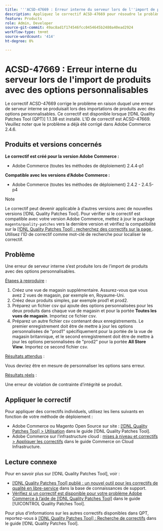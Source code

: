 ```yaml
---
title: '''ACSD-47669 : Erreur interne du serveur lors de l''import de produits avec des options personnalisables'''
description: Appliquez le correctif ACSD-47669 pour résoudre le problème Adobe Commerce en raison duquel une erreur de serveur interne se produit lors de l’importation de produits avec des options personnalisables.
feature: Products
role: Admin, Developer
source-git-commit: 49ac8ad1f174546fcc0454645b2480a40ead2924
workflow-type: tm+mt
source-wordcount: '414'
ht-degree: 0%

---
```


# ACSD-47669 : Erreur interne du serveur lors de l&#39;import de produits avec des options personnalisables

Le correctif ACSD-47669 corrige le problème en raison duquel une erreur de serveur interne se produisait lors des importations de produits avec des options personnalisables. Ce correctif est disponible lorsque [!DNL Quality Patches Tool (QPT)] 1.1.38 est installé. L’ID de correctif est ACSD-47669. Veuillez noter que le problème a déjà été corrigé dans Adobe Commerce 2.4.6.

## Produits et versions concernés

**Le correctif est créé pour la version Adobe Commerce :**

* Adobe Commerce (toutes les méthodes de déploiement) 2.4.4-p1

**Compatible avec les versions d’Adobe Commerce :**

* Adobe Commerce (toutes les méthodes de déploiement) 2.4.2 - 2.4.5-p4

>[!NOTE]
>
>Le correctif peut devenir applicable à d’autres versions avec de nouvelles versions [!DNL Quality Patches Tool]. Pour vérifier si le correctif est compatible avec votre version Adobe Commerce, mettez à jour le package `magento/quality-patches` vers la dernière version et vérifiez la compatibilité sur la [[!DNL Quality Patches Tool] : recherchez des correctifs sur la page ](https://experienceleague.adobe.com/tools/commerce-quality-patches/index.html). Utilisez l’ID de correctif comme mot-clé de recherche pour localiser le correctif.

## Problème

Une erreur de serveur interne s’est produite lors de l’import de produits avec des options personnalisables.

<u>Étapes à reproduire</u> :

1. Créez une vue de magasin supplémentaire. Assurez-vous que vous avez 2 vues de magasin, par exemple en, Royaume-Uni.
1. Créez deux produits simples, par exemple prod1 et prod2.
1. Préparez un fichier csv qui ajoute des options personnalisées pour les deux produits dans chaque vue de magasin et pour la portée **Toutes les vues de magasin**. Importez ce fichier csv.
1. Préparez un autre fichier csv contenant deux enregistrements. Le premier enregistrement doit être de mettre à jour les options personnalisées de &quot;prod1&quot; spécifiquement pour la portée de la vue de magasin britannique, et le second enregistrement doit être de mettre à jour les options personnalisées de &quot;prod2&quot; pour la portée **All Store View**. Importez ce second fichier csv.

<u>Résultats attendus</u> :

Vous devriez être en mesure de personnaliser les options sans erreur.

<u>Résultats réels</u> :

Une erreur de violation de contrainte d’intégrité se produit.

## Appliquer le correctif

Pour appliquer des correctifs individuels, utilisez les liens suivants en fonction de votre méthode de déploiement :

* Adobe Commerce ou Magento Open Source sur site : [[!DNL Quality Patches Tool] > Utilisation](https://experienceleague.adobe.com/docs/commerce-operations/tools/quality-patches-tool/usage.html) dans le guide [!DNL Quality Patches Tool].
* Adobe Commerce sur l’infrastructure cloud : [mises à niveau et correctifs > Appliquer les correctifs](https://experienceleague.adobe.com/docs/commerce-cloud-service/user-guide/develop/upgrade/apply-patches.html) dans le guide Commerce on Cloud Infrastructure.

## Lecture connexe

Pour en savoir plus sur [!DNL Quality Patches Tool], voir :

* [[!DNL Quality Patches Tool] publié : un nouvel outil pour les correctifs de qualité en libre-service](https://experienceleague.adobe.com/en/docs/commerce-knowledge-base/kb/announcements/commerce-announcements/magento-quality-patches-released-new-tool-to-self-serve-quality-patches) dans la base de connaissances de support.
* [Vérifiez si un correctif est disponible pour votre problème Adobe Commerce à l’aide de  [!DNL Quality Patches Tool]](/help/tools/quality-patches-tool/patches-available-in-qpt/check-patch-for-magento-issue-with-magento-quality-patches.md) dans le guide [!UICONTROL Quality Patches Tool].


Pour plus d&#39;informations sur les autres correctifs disponibles dans QPT, reportez-vous à [[!DNL Quality Patches Tool] : Recherche de correctifs](https://experienceleague.adobe.com/tools/commerce-quality-patches/index.html) dans le guide [!DNL Quality Patches Tool].
